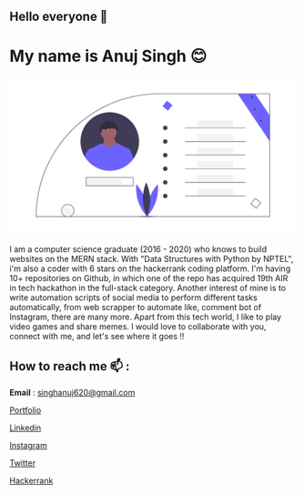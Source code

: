 ## Hello everyone 👋</br> 
# My name is Anuj Singh :blush: </br>

<img src="./info.png" alt="Anuj Singh" width="600"/>

I am a computer science graduate (2016 - 2020) who knows to build websites on the MERN stack. With "Data Structures with Python by NPTEL", i'm also a coder with 6 stars on the hackerrank coding platform. I'm having 10+ repositories on Github, in which one of the repo has acquired 19th AIR in tech hackathon in the full-stack category. Another interest of mine is to write automation scripts of social media to perform different tasks automatically, from web scrapper to automate like, comment bot of Instagram, there are many more. Apart from this tech world, I like to play video games and share memes. I would love to collaborate with you, connect with me, and let's see where it goes !!


## How to reach me :mailbox: :

**Email** : singhanuj620@gmail.com

[Portfolio](https://anujportfolio.herokuapp.com/)

[Linkedin](https://www.linkedin.com/in/anuj-singh-007/)

[Instagram](https://instagram.com/anujcodeop)

[Twitter](https://twitter.com/singhanuj620)

[Hackerrank](https://www.hackerrank.com/singhanuj)
